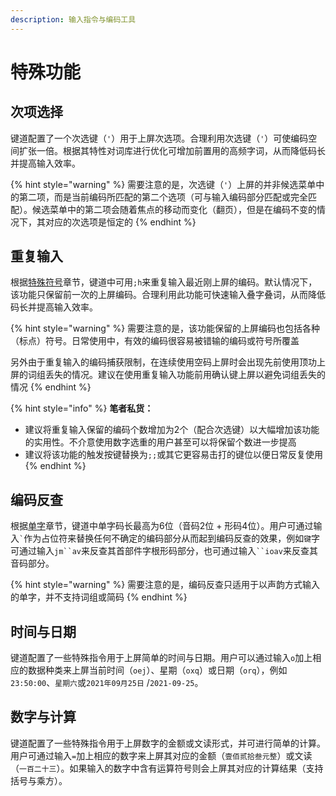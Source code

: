 ```yaml
---
description: 输入指令与编码工具
---
```

# 特殊功能

## 次项选择

键道配置了一个次选键（`'`）用于上屏次选项。合理利用次选键（`'`）可使编码空间扩张一倍。根据其特性对词库进行优化可增加前置用的高频字词，从而降低码长并提高输入效率。

{% hint style="warning" %}
需要注意的是，次选键（`'`）上屏的并非候选菜单中的第二项，而是当前编码所匹配的第二个选项（可与输入编码部分匹配或完全匹配）。候选菜单中的第二项会随着焦点的移动而变化（翻页），但是在编码不变的情况下，其对应的次选项是恒定的
{% endhint %}

## 重复输入

根据[特殊符号](extra-symbols.md)章节，键道中可用`;h`来重复输入最近刚上屏的编码。默认情况下，该功能只保留前一次的上屏编码。合理利用此功能可快速输入叠字叠词，从而降低码长并提高输入效率。

{% hint style="warning" %}
需要注意的是，该功能保留的上屏编码也包括各种（标点）符号。日常使用中，有效的编码很容易被错输的编码或符号所覆盖

另外由于重复输入的编码捕获限制，在连续使用空码上屏时会出现先前使用顶功上屏的词组丢失的情况。建议在使用重复输入功能前用确认键上屏以避免词组丢失的情况
{% endhint %}

{% hint style="info" %}
**笔者私货：**

* 建议将重复输入保留的编码个数增加为2个（配合次选键）以大幅增加该功能的实用性。不介意使用数字选重的用户甚至可以将保留个数进一步提高
* 建议将该功能的触发按键替换为`;;`或其它更容易击打的键位以便日常反复使用
{% endhint %}

## 编码反查

根据[单字](../start-xkjd/characters.md)章节，键道中单字码长最高为6位（音码2位 + 形码4位）。用户可通过输入`` ` ``作为占位符来替换任何不确定的编码部分从而起到编码反查的效果，例如`键`字可通过输入`jm``av`来反查其首部件字根形码部分，也可通过输入` ``ioav `来反查其音码部分。

{% hint style="warning" %}
需要注意的是，编码反查只适用于以声韵方式输入的单字，并不支持词组或简码
{% endhint %}

## 时间与日期

键道配置了一些特殊指令用于上屏简单的时间与日期。用户可以通过输入`o`加上相应的数据种类来上屏当前时间（`oej`）、星期（`oxq`）或日期（`orq`），例如`23:50:00`、`星期六`或`2021年09月25日` /`2021-09-25`。

## 数字与计算

键道配置了一些特殊指令用于上屏数字的金额或文读形式，并可进行简单的计算。用户可通过输入`=`加上相应的数字来上屏其对应的金额（`壹佰贰拾叁元整`）或文读（`一百二十三`）。如果输入的数字中含有运算符号则会上屏其对应的计算结果（支持括号与乘方）。
